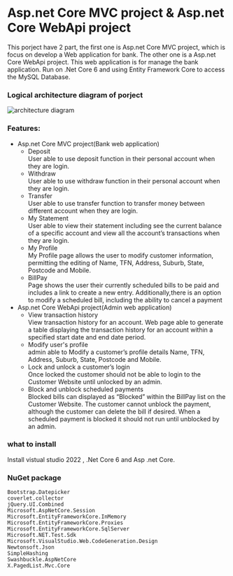 # Asp.net Core MVC project & Asp.net Core WebApi project
This porject have 2 part, the first one is Asp.net Core MVC project, which is focus on develop a Web application for bank. The other one is a Asp.net Core WebApi project. This web application is for manage the bank application. Run on .Net Core 6 and using Entity Framework Core to access the MySQL Database.

### Logical architecture diagram of porject 
![architecture diagram ](https://firebasestorage.googleapis.com/v0/b/whitegive-bc20c.appspot.com/o/images%2FLogical%20diagram.png?alt=media&token=061b7f24-74c0-4dde-b188-c63b09b15546)

### Features:
* Asp.net Core MVC project(Bank web application)
  * Deposit
   <br>User able to use deposit function in their personal account when they are login. 
  * Withdraw
   <br>User able to use withdraw function in their personal account when they are login.
  * Transfer 
   <br>User able to use transfer function to transfer money between different account when they are login.
  * My Statement
    <br>User able to view their statement including see the current balance of a specific account and view all the account’s transactions when they are login.
  * My Profile 
    <br>My Profile page allows the user to modify customer information, permitting the editing of Name, TFN, Address, Suburb, State, Postcode and Mobile.
  * BillPay 
    <br>Page shows the user their currently scheduled bills to be paid and includes a link to create a new entry. Additionally,there is an option to modify a scheduled bill, including the ability to cancel a payment
 * Asp.net Core WebApi project(Admin web application)
   * View transaction history
    <br>View transaction history for an account. Web page able to generate a table displaying the transaction history for an account within a specified start date and end date period. 
   * Modify user's profile
    <br>admin able to Modify a customer’s profile details Name, TFN, Address, Suburb, State, Postcode and Mobile.
   * Lock and unlock a customer’s login 
    <br>Once locked the customer should not be able to login to the Customer Website until unlocked by an admin.
   * Block and unblock scheduled payments
     <br>Blocked bills can displayed as “Blocked” within the BillPay list on the Customer Website. The customer cannot unblock the payment, although the customer can delete the bill if desired. When a scheduled payment is blocked it should not run until unblocked by an admin.
### what to install
Install vistual studio 2022 , .Net Core 6 and Asp .net Core.
### NuGet package
    Bootstrap.Datepicker
    coverlet.collector
    jQuery.UI.Combined
    Microsoft.AspNetCore.Session
    Microsoft.EntityFrameworkCore.InMemory 
    Microsoft.EntityFrameworkCore.Proxies
    Microsoft.EntityFrameworkCore.SqlServer
    Microsoft.NET.Test.Sdk
    Microsoft.VisualStudio.Web.CodeGeneration.Design
    Newtonsoft.Json
    SimpleHashing
    Swashbuckle.AspNetCore
    X.PagedList.Mvc.Core
    
    




